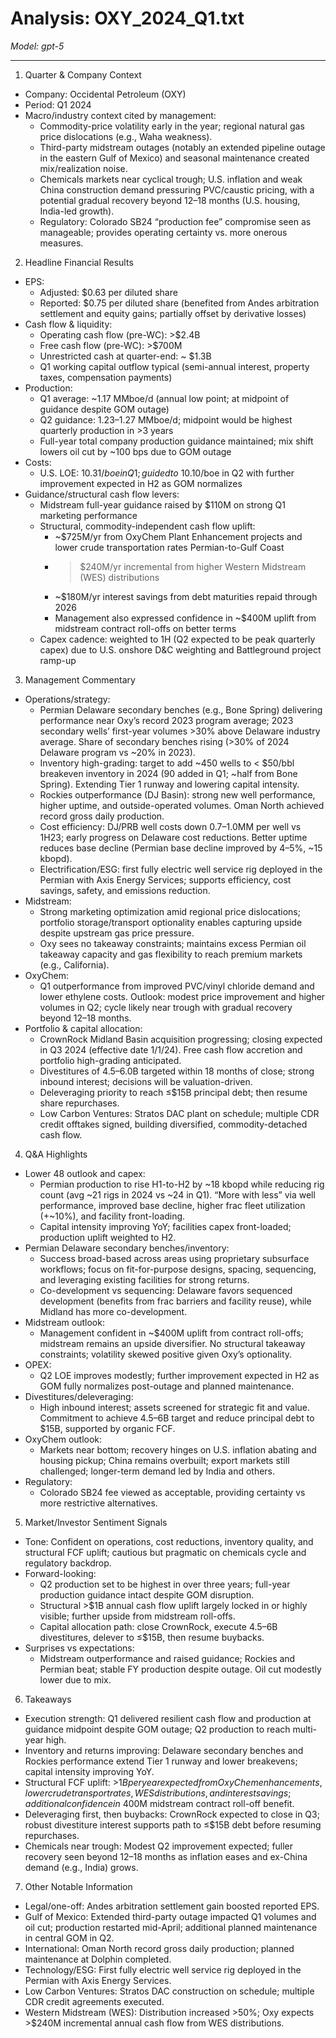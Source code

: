 # Analysis: OXY_2024_Q1.txt

*Model: gpt-5*

---

1) Quarter & Company Context
- Company: Occidental Petroleum (OXY)
- Period: Q1 2024
- Macro/industry context cited by management:
  - Commodity-price volatility early in the year; regional natural gas price dislocations (e.g., Waha weakness).
  - Third-party midstream outages (notably an extended pipeline outage in the eastern Gulf of Mexico) and seasonal maintenance created mix/realization noise.
  - Chemicals markets near cyclical trough; U.S. inflation and weak China construction demand pressuring PVC/caustic pricing, with a potential gradual recovery beyond 12–18 months (U.S. housing, India-led growth).
  - Regulatory: Colorado SB24 “production fee” compromise seen as manageable; provides operating certainty vs. more onerous measures.

2) Headline Financial Results
- EPS:
  - Adjusted: $0.63 per diluted share
  - Reported: $0.75 per diluted share (benefited from Andes arbitration settlement and equity gains; partially offset by derivative losses)
- Cash flow & liquidity:
  - Operating cash flow (pre-WC): >$2.4B
  - Free cash flow (pre-WC): >$700M
  - Unrestricted cash at quarter-end: ~ $1.3B
  - Q1 working capital outflow typical (semi-annual interest, property taxes, compensation payments)
- Production:
  - Q1 average: ~1.17 MMboe/d (annual low point; at midpoint of guidance despite GOM outage)
  - Q2 guidance: 1.23–1.27 MMboe/d; midpoint would be highest quarterly production in >3 years
  - Full-year total company production guidance maintained; mix shift lowers oil cut by ~100 bps due to GOM outage
- Costs:
  - U.S. LOE: $10.31/boe in Q1; guided to ~$10.10/boe in Q2 with further improvement expected in H2 as GOM normalizes
- Guidance/structural cash flow levers:
  - Midstream full-year guidance raised by $110M on strong Q1 marketing performance
  - Structural, commodity-independent cash flow uplift:
    - ~$725M/yr from OxyChem Plant Enhancement projects and lower crude transportation rates Permian-to-Gulf Coast
    - >$240M/yr incremental from higher Western Midstream (WES) distributions
    - ~$180M/yr interest savings from debt maturities repaid through 2026
    - Management also expressed confidence in ~$400M uplift from midstream contract roll-offs on better terms
  - Capex cadence: weighted to 1H (Q2 expected to be peak quarterly capex) due to U.S. onshore D&C weighting and Battleground project ramp-up

3) Management Commentary
- Operations/strategy:
  - Permian Delaware secondary benches (e.g., Bone Spring) delivering performance near Oxy’s record 2023 program average; 2023 secondary wells’ first-year volumes >30% above Delaware industry average. Share of secondary benches rising (>30% of 2024 Delaware program vs ~20% in 2023).
  - Inventory high-grading: target to add ~450 wells to < $50/bbl breakeven inventory in 2024 (90 added in Q1; ~half from Bone Spring). Extending Tier 1 runway and lowering capital intensity.
  - Rockies outperformance (DJ Basin): strong new well performance, higher uptime, and outside-operated volumes. Oman North achieved record gross daily production.
  - Cost efficiency: DJ/PRB well costs down $0.7–$1.0MM per well vs 1H23; early progress on Delaware cost reductions. Better uptime reduces base decline (Permian base decline improved by 4–5%, ~15 kbopd).
  - Electrification/ESG: first fully electric well service rig deployed in the Permian with Axis Energy Services; supports efficiency, cost savings, safety, and emissions reduction.
- Midstream:
  - Strong marketing optimization amid regional price dislocations; portfolio storage/transport optionality enables capturing upside despite upstream gas price pressure.
  - Oxy sees no takeaway constraints; maintains excess Permian oil takeaway capacity and gas flexibility to reach premium markets (e.g., California).
- OxyChem:
  - Q1 outperformance from improved PVC/vinyl chloride demand and lower ethylene costs. Outlook: modest price improvement and higher volumes in Q2; cycle likely near trough with gradual recovery beyond 12–18 months.
- Portfolio & capital allocation:
  - CrownRock Midland Basin acquisition progressing; closing expected in Q3 2024 (effective date 1/1/24). Free cash flow accretion and portfolio high-grading anticipated.
  - Divestitures of $4.5–$6.0B targeted within 18 months of close; strong inbound interest; decisions will be valuation-driven.
  - Deleveraging priority to reach ≤$15B principal debt; then resume share repurchases.
  - Low Carbon Ventures: Stratos DAC plant on schedule; multiple CDR credit offtakes signed, building diversified, commodity-detached cash flow.

4) Q&A Highlights
- Lower 48 outlook and capex:
  - Permian production to rise H1-to-H2 by ~18 kbopd while reducing rig count (avg ~21 rigs in 2024 vs ~24 in Q1). “More with less” via well performance, improved base decline, higher frac fleet utilization (+~10%), and facility front-loading.
  - Capital intensity improving YoY; facilities capex front-loaded; production uplift weighted to H2.
- Permian Delaware secondary benches/inventory:
  - Success broad-based across areas using proprietary subsurface workflows; focus on fit-for-purpose designs, spacing, sequencing, and leveraging existing facilities for strong returns.
  - Co-development vs sequencing: Delaware favors sequenced development (benefits from frac barriers and facility reuse), while Midland has more co-development.
- Midstream outlook:
  - Management confident in ~$400M uplift from contract roll-offs; midstream remains an upside diversifier. No structural takeaway constraints; volatility skewed positive given Oxy’s optionality.
- OPEX:
  - Q2 LOE improves modestly; further improvement expected in H2 as GOM fully normalizes post-outage and planned maintenance.
- Divestitures/deleveraging:
  - High inbound interest; assets screened for strategic fit and value. Commitment to achieve $4.5–$6B target and reduce principal debt to $15B, supported by organic FCF.
- OxyChem outlook:
  - Markets near bottom; recovery hinges on U.S. inflation abating and housing pickup; China remains overbuilt; export markets still challenged; longer-term demand led by India and others.
- Regulatory:
  - Colorado SB24 fee viewed as acceptable, providing certainty vs more restrictive alternatives.

5) Market/Investor Sentiment Signals
- Tone: Confident on operations, cost reductions, inventory quality, and structural FCF uplift; cautious but pragmatic on chemicals cycle and regulatory backdrop.
- Forward-looking:
  - Q2 production set to be highest in over three years; full-year production guidance intact despite GOM disruption.
  - Structural >$1B annual cash flow uplift largely locked in or highly visible; further upside from midstream roll-offs.
  - Capital allocation path: close CrownRock, execute $4.5–$6B divestitures, delever to ≤$15B, then resume buybacks.
- Surprises vs expectations:
  - Midstream outperformance and raised guidance; Rockies and Permian beat; stable FY production despite outage. Oil cut modestly lower due to mix.

6) Takeaways
- Execution strength: Q1 delivered resilient cash flow and production at guidance midpoint despite GOM outage; Q2 production to reach multi-year high.
- Inventory and returns improving: Delaware secondary benches and Rockies performance extend Tier 1 runway and lower breakevens; capital intensity improving YoY.
- Structural FCF uplift: >$1B per year expected from OxyChem enhancements, lower crude transport rates, WES distributions, and interest savings; additional confidence in ~$400M midstream contract roll-off benefit.
- Deleveraging first, then buybacks: CrownRock expected to close in Q3; robust divestiture interest supports path to ≤$15B debt before resuming repurchases.
- Chemicals near trough: Modest Q2 improvement expected; fuller recovery seen beyond 12–18 months as inflation eases and ex-China demand (e.g., India) grows.

7) Other Notable Information
- Legal/one-off: Andes arbitration settlement gain boosted reported EPS.
- Gulf of Mexico: Extended third-party outage impacted Q1 volumes and oil cut; production restarted mid-April; additional planned maintenance in central GOM in Q2.
- International: Oman North record gross daily production; planned maintenance at Dolphin completed.
- Technology/ESG: First fully electric well service rig deployed in the Permian with Axis Energy Services.
- Low Carbon Ventures: Stratos DAC construction on schedule; multiple CDR credit agreements executed.
- Western Midstream (WES): Distribution increased >50%; Oxy expects >$240M incremental annual cash flow from WES distributions.